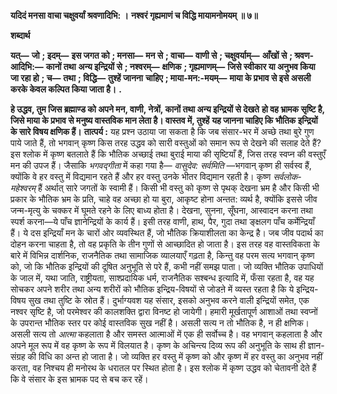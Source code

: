 **यदिदं मनसा वाचा चक्षुवर्यां श्रवणादिभि: ।** **नश्वरं गृह्यमाणं च विद्धि मायामनोमयम् ॥ ७॥** 

**शब्दार्थ** 

**यत्—** **जो** **; इदम्—** **इस जगत को** **; मनसा—** **मन से** **; वाचा—** **वाणी से** **; चक्षुवर्याम्—** **आँखों से** **; श्रवण-आदिभि:—** **कानों तथा** **अन्य इन्द्रियों से** **; नश्वरम्—** **क्षणिक** **; गृह्यमाणम्—** **जिसे स्वीकार या अनुभव किया जा रहा हो** **; च—** **तथा** **; विद्धि—** **तुश्हें जानना** **चाहिए** **; माया-मन:-मयम्—** **माया के प्रभाव से इसे असली करके केवल कल्पित किया जाता है।** **.** 

**हे उद्धव, तुम जिस ब्रह्माण्ड को अपने मन, वाणी, नेत्रों, कानों तथा अन्य इन्द्रियों से देखते** **हो वह भ्रामक सृष्टि है, जिसे माया के प्रभाव से मनुष्य वास्तविक मान लेता है। वास्तव में, तुश्हें** **यह जानना चाहिए कि भौतिक इन्द्रियों के सारे विषय क्षणिक हैं।** **तात्पर्य :** यह प्रश्न उठाया जा सकता है कि जब संसार-भर में अच्छे तथा बुरे गुण पाये जाते हैं, तो भगवान् कृष्ण किस तरह उद्धव को सारी वस्तुओं को समान रूप से देखने की सलाह देते हैं? इस श्लोक में कृष्ण बतलाते हैं कि भौतिक अच्छाई तथा बुराई माया की सृष्टियाँ हैं, जिस तरह स्वप्न की वस्तुएँ मन की उपज हैं। जैसाकि *भगवद्गीता* में कहा गया है— *वासुदेव: सर्वमिति* —भगवान् कृष्ण ही सर्वस्व हैं, क्योंकि वे हर वस्तु में विद्यमान रहते हैं और हर वस्तु उनके भीतर विद्यमान रहती है। कृष्ण *सर्वलोक-महेश्वरम्*  हैं अर्थात् सारे जगतों के स्वामी हैं। किसी भी वस्तु को कृष्ण से पृथक् देखना भ्रम है और किसी भी प्रकार के भौतिक भ्रम के प्रति, चाहे वह अच्छा हो या बुरा, आकृष्ट होना अन्तत: व्यर्थ है, क्योंकि इससे जीव जन्म-मृत्यु के चक्कर में घूमते रहने के लिए बाध्य होता है। देखना, सुनना, सूँघना, आस्वादन करना तथा स्पर्श करना—ये पाँच ज्ञानेन्द्रियों के कार्य हैं। इसी तरह वाणी, हाथ, पैर, गुदा तथा ङ्क्षलग पाँच कर्मेन्द्रियाँ हैं। ये दस इन्द्रियाँ मन के चारों ओर व्यवस्थित हैं, जो भौतिक क्रियाशीलता का केन्द्र है। जब जीव पदार्थ का दोहन करना चाहता है, तो वह प्रकृति के तीन गुणों से आच्छादित हो जाता है। इस तरह वह वास्तविकता के बारे में विभिन्न दार्शनिक, राजनैतिक तथा सामाजिक व्यालयाएँ गढ़ता है, किन्तु वह परम सत्य भगवान् कृष्ण को, जो कि भौतिक इन्द्रियों की दूषित अनुभूति से परे हैं, कभी नहीं समझ पाता। जो व्यक्ति भौतिक उपाधियों के जाल में, यथा जाति, राष्ट्रीयता, साश्प्रदायिक धर्म, राजनैतिक सश्बन्ध इत्यादि में, फँसा रहता है, वह यह सोचकर अपने शरीर तथा अन्य शरीरों को भौतिक इन्द्रिय-विषयों से जोडऩे में व्यस्त रहता है कि ये इन्द्रिय- विषय सुख तथा तुष्टि के स्रोत हैं। दुर्भाग्यवश यह संसार, इसको अनुभव करने वाली इन्द्रियों समेत, एक नश्वर सृष्टि है, जो परमेश्वर की कालशक्ति द्वारा विनष्ट हो जायेगी। हमारी मूर्खतापूर्ण आशाओं तथा स्वप्नों के उपरान्त भौतिक स्तर पर कोई वास्तविक सुख नहीं है। असली सत्य न तो भौतिक है, न ही क्षणिक। असली सत्य तो *आत्मा* कहलाता है और समस्त आत्माओं में एक ही सर्वोच्च है। वह भगवान् कहलाता है और अपने मूल रूप में वह कृष्ण के रूप में विलयात है। कृष्ण के अचिन्त्य दिव्य रूप की अनुभूति के साथ ही ज्ञान-संग्रह की विधि का अन्त हो जाता है। जो व्यक्ति हर वस्तु में कृष्ण को और कृष्ण में हर वस्तु का अनुभव नहीं करता, वह निश्चय ही मनोरथ के धरातल पर स्थित होता है। इस श्लोक में कृष्ण उद्धव को चेतावनी देते हैं कि वे संसार के इस भ्रामक पद से बच कर रहें।  